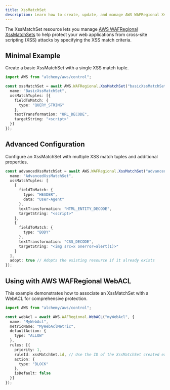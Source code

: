 ```yaml
---
title: XssMatchSet
description: Learn how to create, update, and manage AWS WAFRegional XssMatchSets using Alchemy Cloud Control.
---
```


The XssMatchSet resource lets you manage [AWS WAFRegional XssMatchSets](https://docs.aws.amazon.com/wafregional/latest/userguide/) to help protect your web applications from cross-site scripting (XSS) attacks by specifying the XSS match criteria.

## Minimal Example

Create a basic XssMatchSet with a single XSS match tuple.

```ts
import AWS from "alchemy/aws/control";

const xssMatchSet = await AWS.WAFRegional.XssMatchSet("basicXssMatchSet", {
  name: "BasicXssMatchSet",
  xssMatchTuples: [{
    fieldToMatch: {
      type: "QUERY_STRING"
    },
    textTransformation: "URL_DECODE",
    targetString: "<script>"
  }]
});
```

## Advanced Configuration

Configure an XssMatchSet with multiple XSS match tuples and additional properties.

```ts
const advancedXssMatchSet = await AWS.WAFRegional.XssMatchSet("advancedXssMatchSet", {
  name: "AdvancedXssMatchSet",
  xssMatchTuples: [
    {
      fieldToMatch: {
        type: "HEADER",
        data: "User-Agent"
      },
      textTransformation: "HTML_ENTITY_DECODE",
      targetString: "<script>"
    },
    {
      fieldToMatch: {
        type: "BODY"
      },
      textTransformation: "CSS_DECODE",
      targetString: "<img src=x onerror=alert(1)>"
    }
  ],
  adopt: true // Adopts the existing resource if it already exists
});
```

## Using with AWS WAFRegional WebACL

This example demonstrates how to associate an XssMatchSet with a WebACL for comprehensive protection.

```ts
import AWS from "alchemy/aws/control";

const webAcl = await AWS.WAFRegional.WebACL("myWebAcl", {
  name: "MyWebAcl",
  metricName: "MyWebAclMetric",
  defaultAction: {
    type: "ALLOW"
  },
  rules: [{
    priority: 1,
    ruleId: xssMatchSet.id, // Use the ID of the XssMatchSet created earlier
    action: {
      type: "BLOCK"
    },
    isDefault: false
  }]
});
```